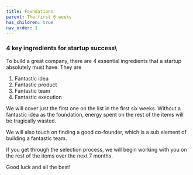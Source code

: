 ```yaml
---
title: Foundations
parent: The first 6 weeks
has_children: true
nav_order: 1
---
```


### 4 key ingredients for startup success\

To build a great company, there are 4 essential ingredients that a startup absolutely must have. They are

1. Fantastic idea
2. Fantastic product
3. Fantastic team
4. Fantastic execution

We will cover just the first one on the list in the first six weeks. Without a fantastic idea as the foundation, energy spent on the rest of the items will be tragically wasted.

We will also touch on finding a good co-founder, which is a sub element of building a fantastic team.

If you get through the selection process, we will begin working with you on the rest of the items over the next 7 months.

Good luck and all the best!